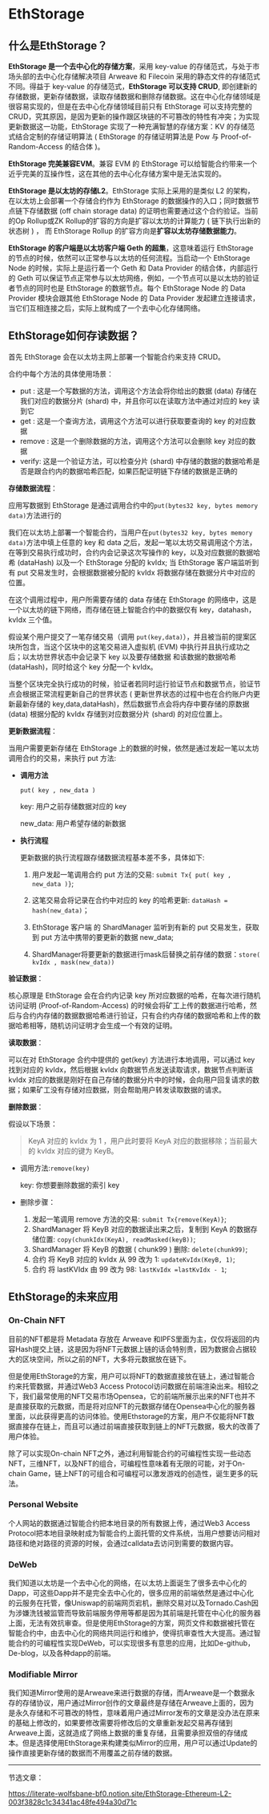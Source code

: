 # EthStorage

## 什么是EthStorage？

**EthStorage 是一个去中心化的存储方案**，采用 key-value 的存储范式，与处于市场头部的去中心化存储解决项目 Arweave 和 Filecoin 采用的静态文件的存储范式不同。得益于 key-value 的存储范式，**EthStorage 可以支持 CRUD**, 即创建新的存储数据，更新存储数据，读取存储数据和删除存储数据。这在中心化存储领域是很容易实现的，但是在去中心化存储领域目前只有 EthStorage 可以支持完整的 CRUD，究其原因，是因为更新的操作跟区块链的不可篡改的特性有冲突；为实现更新数据这一功能，EthStorage 实现了一种充满智慧的存储方案：KV 的存储范式结合定制的存储证明算法 ( EthStorage 的存储证明算法是 Pow 与 Proof-of-Random-Access 的结合体 )。

**EthStorage 完美兼容EVM**。兼容 EVM 的 EthStorage 可以给智能合约带来一个近乎完美的互操作性，这在其他的去中心化存储方案中是无法实现的。

**EthStorage 是以太坊的存储L2**。EthStorage 实际上采用的是类似 L2 的架构，在以太坊上会部署一个存储合约作为 EthStorage 的数据操作的入口；同时数据节点链下存储数据 (off chain storage data) 的证明也需要通过这个合约验证。当前的Op Rollup或ZK Rollup的扩容的方向是扩容以太坊的计算能力 ( 链下执行出新的状态树 ) ， 而 EthStorage Rollup 的扩容方向是**扩容以太坊存储数据能力**。

**EthStorage 的客户端是以太坊客户端 Geth 的超集**，这意味着运行 EthStorage 的节点的时候，依然可以正常参与以太坊的任何流程。当启动一个 EthStorage Node 的时候，实际上是运行着一个 Geth 和 Data Provider 的结合体，内部运行的 Geth 可以保证节点正常参与以太坊网络，例如，一个节点可以是以太坊的验证者节点的同时也是 EthStorage 的数据节点。每个 EthStorage Node 的 Data Provider 模块会跟其他 EthStorage Node 的 Data Provider 发起建立连接请求，当它们互相连接之后，实际上就构成了一个去中心化存储网络。

## EthStorage如何存读数据？

首先 EthStorage 会在以太坊主网上部署一个智能合约来支持 CRUD。

合约中每个方法的具体使用场景：

- put : 这是一个写数据的方法，调用这个方法会将你给出的数据 (data) 存储在我们对应的数据分片 (shard) 中，并且你可以在读取方法中通过对应的 key 读到它
- get :  这是一个查询方法，调用这个方法可以进行获取要查询的 key 的对应数据
- remove : 这是一个删除数据的方法，调用这个方法可以会删除 key 对应的数据
- verify: 这是一个验证方法，可以检查分片 (shard) 中存储的数据的数据哈希是否是跟合约内的数据哈希匹配，如果匹配证明链下存储的数据是正确的

**存储数据流程**：

应用写数据到 EthStorage 是通过调用合约中的`put(bytes32 key, bytes memory data)`方法进行的

我们在以太坊上部署一个智能合约，当用户在`put(bytes32 key, bytes memory data)`方法中填上任意的 key 和 data 之后，发起一笔以太坊交易调用这个方法，在等到交易执行成功时，合约内会记录这次写操作的 key，以及对应数据的数据哈希 (dataHash) 以及一个 EthStorage 分配的 kvIdx; 当 EthStorage 客户端监听到有 put 交易发生时，会根据数据被分配的 kvIdx 将数据存储在数据分片中对应的位置。

在这个调用过程中，用户所需要存储的 data 存储在 EthStorage 的网络中，这是一个以太坊的链下网络，而存储在链上智能合约中的数据仅有 key，datahash，kvIdx 三个值。

假设某个用户提交了一笔存储交易（调用 `put(key,data)`），并且被当前的提案区块所包含，当这个区块中的这笔交易进入虚拟机 (EVM) 中执行并且执行成功之后；以太坊世界状态中会记录下 key 以及要存储数据 和该数据的数据哈希 (dataHash)，同时给这个 key 分配一个 kvIdx。

当整个区块完全执行成功的时候，验证者若同时运行验证节点和数据节点，验证节点会根据正常流程更新自己的世界状态 ( 更新世界状态的过程中也在合约账户内更新最新存储的 key,data,dataHash)，然后数据节点会将内存中要存储的原数据 (data) 根据分配的 kvIdx 存储到对应数据分片 (shard) 的对应位置上。

**更新数据流程**：

当用户需要更新存储在 EthStorage 上的数据的时候，依然是通过发起一笔以太坊调用合约的交易，来执行 put 方法:

- **调用方法**

  `put( key , new_data )`

  key: 用户之前存储数据对应的 key

  new_data: 用户希望存储的新数据

- **执行流程**

  更新数据的执行流程跟存储数据流程基本差不多，具体如下:

  1. 用户发起一笔调用合约 put 方法的交易: `submit Tx{ put( key , new_data )}`;

  2. 这笔交易会将记录在合约中对应的 key 的哈希更新: `dataHash = hash(new_data)`；

  3. EthStorage 客户端 的 ShardManager 监听到有新的 put 交易发生，获取到 put 方法中携带的要更新的数据 new_data;

  4. ShardManager将要更新的数据进行mask后替换之前存储的数据：`store( kvIdx , mask(new_data))`

**验证数据**：

核心原理是 EthStorage 会在合约内记录  key  所对应数据的哈希，在每次进行随机访问证明 (Proof-of-Random-Access) 的时候会将矿工上传的数据进行哈希，然后与合约内存储的数据数据哈希进行验证，只有合约内存储的数据哈希和上传的数据哈希相等，随机访问证明才会生成一个有效的证明。

**读取数据**：

可以在对 EthStorage 合约中提供的 get(key) 方法进行本地调用，可以通过 key 找到对应的 kvIdx，然后根据 kvIdx 向数据节点发送读取请求，数据节点判断该 kvIdx 对应的数据是刚好在自己存储的数据分片中的时候，会向用户回复请求的数据；如果矿工没有存储对应数据，则会帮助用户转发读取数据的请求。

**删除数据**：

假设以下场景：

> KeyA 对应的 kvIdx 为 1 ，用户此时要将 KeyA 对应的数据移除；当前最大的 kvIdx 对应的键为 KeyB。

- 调用方法:`remove(key)`

  key: 你想要删除数据的索引 key

- 删除步骤：

  1. 发起一笔调用 remove 方法的交易: `submit Tx{remove(KeyA)}`;
  2. ShardManager 将 KeyB 对应的数据读出来之后，复制到 KeyA 的数据存储位置: `copy(chunkIdx(KeyA), readMasked(keyB))`;
  3. ShardManager 将 KeyB 的数据 ( chunk99 ) 删除: `delete(chunk99)`;
  4. 合约 将 KeyB 对应的 kvIdx 从 99 改为 1: `updateKvIdx(KeyB, 1)`;
  5. 合约 将 lastKVIdx 由 99 改为 98: `lastKvIdx =lastKvIdx - 1`; 

## EthStorage的未来应用

### On-Chain NFT

目前的NFT都是将 Metadata 存放在 Arweave 和IPFS里面为主，仅仅将返回的内容Hash提交上链，这是因为将NFT元数据上链的话会特别贵，因为数据会占据较大的区块空间，所以之前的NFT，大多将元数据放在链下。

但是使用EthStorage的方案，用户可以将NFT的数据直接放在链上，通过智能合约来托管数据，并通过Web3 Access Protocol访问数据在前端渲染出来。相较之下，我们最常使用的NFT交易市场Opensea，它的前端所展示出来的NFT也并不是直接获取的元数据，而是将对应NFT的元数据存储在Opensea中心化的服务器里面，以此获得更高的访问体验。使用Ethstorage的方案，用户不仅能将NFT数据直接存在链上，而且可以通过前端直接获取到链上的NFT元数据，极大的改善了用户体验。

除了可以实现On-chain NFT之外，通过利用智能合约的可编程性实现一些动态NFT，三维NFT，以及NFT的组合，可编程性意味着有无限的可能，对于On-chain Game，链上NFT的可组合和可编程可以激发游戏的创造性，诞生更多的玩法。

### Personal Website

个人网站的数据通过智能合约把本地目录的所有数据上传，通过Web3 Access Protocol把本地目录映射成为智能合约上面托管的文件系统，当用户想要访问相对路径和绝对路径的资源的时候，会通过calldata去访问到需要的数据内容。

### DeWeb

我们知道以太坊是一个去中心化的网络，在以太坊上面诞生了很多去中心化的Dapp，可这些Dapp并不是完全去中心化的，很多应用的前端依然是通过中心化的云服务在托管，像Uniswap的前端网页宕机，删除交易对以及Tornado.Cash因为涉嫌洗钱被监管而导致前端服务停用等都是因为其前端是托管在中心化的服务器上面，无法有效抗审查。但是使用EthStorage的方案，网页文件和数据被托管在智能合约中，由去中心化的网络共同运行和维护，使得抗审查性大大提高。通过智能合约的可编程性实现DeWeb，可以实现很多有意思的应用，比如De-github，De-blog，以及各种dapp的前端。

### Modifiable Mirror

我们知道Mirror使用的是Arweave来进行数据的存储，而Arweave是一个数据永存的存储协议，用户通过Mirror创作的文章最终是存储在Arweave上面的，因为是永久存储和不可篡改的特性，意味着用户通过Mirror发布的文章是没办法在原来的基础上修改的，如果要修改需要将修改后的文章重新发起交易再存储到Arweave上面，这就造成了网络上数据的重复存储，且需要承担双倍的存储成本。但是选择使用EthStorage来构建类似Mirror的应用，用户可以通过Update的操作直接更新存储的数据而不用覆盖之前存储的数据。

***

节选文章：

https://literate-wolfsbane-bf0.notion.site/EthStorage-Ethereum-L2-003f3828c1c34341ac48fe494a30d71c